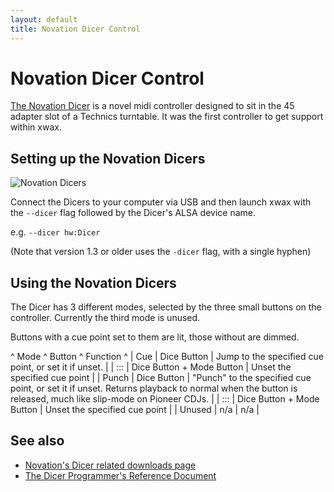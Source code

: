```yaml
---
layout: default
title: Novation Dicer Control
---
```

# Novation Dicer Control

[The Novation Dicer](http://global.novationmusic.com/digital-dj/dicer) is a novel midi controller designed to sit in the 45 adapter slot of a Technics turntable. It was the first controller to get support within xwax.



## Setting up the Novation Dicers

![Novation Dicers](/images/dicerpair.jpg)

Connect the Dicers to your computer via USB and then launch xwax with the `--dicer` flag followed by the Dicer's ALSA device name.

e.g. `--dicer hw:Dicer`

(Note that version 1.3 or older uses the `-dicer` flag, with a single hyphen)

## Using the Novation Dicers



The Dicer has 3 different modes, selected by the three small buttons on the controller. Currently the third mode is unused.

Buttons with a cue point set to them are lit, those without are dimmed.

^  Mode  ^  Button  ^  Function  ^
| Cue | Dice Button | Jump to the specified cue point, or set it if unset. |
| ::: | Dice Button + Mode Button | Unset the specified cue point |
| Punch | Dice Button | "Punch" to the specified cue point, or set it if unset. Returns playback to normal when the button is released, much like slip-mode on Pioneer CDJs. |
| ::: | Dice Button + Mode Button | Unset the specified cue point |
| Unused |  n/a  |  n/a  |


## See also

  * [ Novation's Dicer related downloads page](http://us.novationmusic.com/support/product-downloads?product=Dicer)
  * [ The Dicer Programmer's Reference Document](http://d19ulaff0trnck.cloudfront.net/sites/default/files/downloads/4079/dicer-programmers-reference2.pdf)
